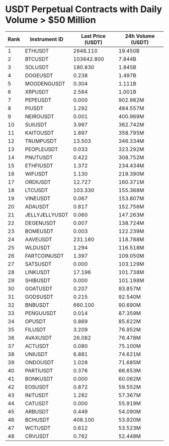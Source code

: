 # USDT Perpetual Contracts with Daily Volume > $50 Million

| Rank | Instrument ID | Last Price (USDT) | 24h Volume (USDT) |
|------|---------------|-------------------|-------------------|
| 1 | ETHUSDT | 2648.110 | 19.450B |
| 2 | BTCUSDT | 103642.800 | 7.844B |
| 3 | SOLUSDT | 180.830 | 1.845B |
| 4 | DOGEUSDT | 0.238 | 1.497B |
| 5 | MOODENGUSDT | 0.304 | 1.111B |
| 6 | XRPUSDT | 2.564 | 1.001B |
| 7 | PEPEUSDT | 0.000 | 902.982M |
| 8 | PIUSDT | 1.292 | 484.557M |
| 9 | NEIROUSDT | 0.001 | 400.969M |
| 10 | SUIUSDT | 3.997 | 362.742M |
| 11 | KAITOUSDT | 1.897 | 358.795M |
| 12 | TRUMPUSDT | 13.503 | 346.334M |
| 13 | PEOPLEUSDT | 0.033 | 323.292M |
| 14 | PNUTUSDT | 0.422 | 308.752M |
| 15 | ETHFIUSDT | 1.372 | 234.434M |
| 16 | WIFUSDT | 1.130 | 219.390M |
| 17 | ORDIUSDT | 12.727 | 160.371M |
| 18 | LTCUSDT | 103.330 | 155.368M |
| 19 | VINEUSDT | 0.067 | 153.807M |
| 20 | ADAUSDT | 0.817 | 152.756M |
| 21 | JELLYJELLYUSDT | 0.060 | 147.263M |
| 22 | DEGENUSDT | 0.007 | 138.724M |
| 23 | BOMEUSDT | 0.003 | 122.239M |
| 24 | AAVEUSDT | 231.160 | 118.788M |
| 25 | WLDUSDT | 1.294 | 116.518M |
| 26 | FARTCOINUSDT | 1.397 | 109.050M |
| 27 | SATSUSDT | 0.000 | 103.129M |
| 28 | LINKUSDT | 17.196 | 101.738M |
| 29 | SHIBUSDT | 0.000 | 101.198M |
| 30 | GOATUSDT | 0.207 | 93.857M |
| 31 | GODSUSDT | 0.215 | 92.540M |
| 32 | BNBUSDT | 660.100 | 90.690M |
| 33 | PENGUUSDT | 0.014 | 87.359M |
| 34 | OPUSDT | 0.869 | 85.622M |
| 35 | FILUSDT | 3.209 | 76.952M |
| 36 | AVAXUSDT | 26.082 | 76.478M |
| 37 | ACTUSDT | 0.080 | 75.100M |
| 38 | UNIUSDT | 6.881 | 74.621M |
| 39 | ONDOUSDT | 1.028 | 71.685M |
| 40 | PARTIUSDT | 0.376 | 66.653M |
| 41 | BONKUSDT | 0.000 | 60.062M |
| 42 | EOSUSDT | 0.872 | 59.552M |
| 43 | INITUSDT | 1.282 | 57.367M |
| 44 | CATUSDT | 0.000 | 55.919M |
| 45 | ARBUSDT | 0.449 | 54.090M |
| 46 | BCHUSDT | 408.100 | 53.920M |
| 47 | WCTUSDT | 0.612 | 53.523M |
| 48 | CRVUSDT | 0.762 | 52.448M |
